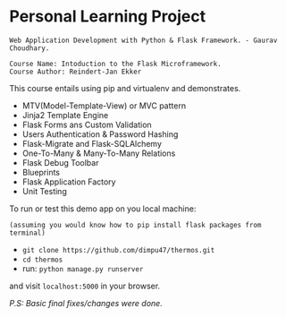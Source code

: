 Personal Learning Project
=========================
~~~~~~~~~~~~~~~~~~~~~~~~~~~~~~~~~~~~~~~~~~~~~~~~~~~~~~~~~~~~~~~~~~~~~~~~~~~~~~~~~~
Web Application Development with Python & Flask Framework. - Gaurav Choudhary.

Course Name: Intoduction to the Flask Microframework.
Course Author: Reindert-Jan Ekker
~~~~~~~~~~~~~~~~~~~~~~~~~~~~~~~~~~~~~~~~~~~~~~~~~~~~~~~~~~~~~~~~~~~~~~~~~~~~~~~~~~
This course entails using pip and virtualenv and demonstrates.

- MTV(Model-Template-View) or MVC pattern
- Jinja2 Template Engine
- Flask Forms ans Custom Validation
- Users Authentication & Password Hashing
- Flask-Migrate and Flask-SQLAlchemy
- One-To-Many & Many-To-Many Relations
- Flask Debug Toolbar
- Blueprints
- Flask Application Factory
- Unit Testing

To run or test this demo app on you local machine:
~~~~~~~~~~~~~~~~~~~~~~~~~~~~~~~~~~~~~~~~~~~~~~~~~~~~~~~~~~~~~~~~~~~~~~~~~
(assuming you would know how to pip install flask packages from terminal)
~~~~~~~~~~~~~~~~~~~~~~~~~~~~~~~~~~~~~~~~~~~~~~~~~~~~~~~~~~~~~~~~~~~~~~~~~
- ```git clone https://github.com/dimpu47/thermos.git```
- ```cd thermos```
- run: ```python manage.py runserver```

and visit ```localhost:5000``` in your browser.

*P.S: Basic final fixes/changes were done.*
